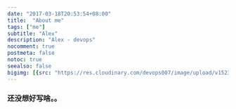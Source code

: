 ```yaml
---
date: "2017-03-18T20:53:54+08:00"
title:  "About me"
tags: ["me"]
subtitle: "Alex"
description: "Alex - devops"
nocomment: true
postmeta: false
notoc: true
seealso: false
bigimg: [{src: "https://res.cloudinary.com/devops007/image/upload/v1523266902/Wolf.jpg", desc: "Linux lover - Alex"}]
---
```


### 还没想好写啥。。
